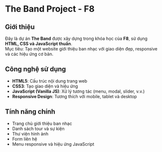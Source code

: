 # The Band Project - F8

## Giới thiệu
Đây là dự án **The Band** được xây dựng trong khóa học của **F8**, sử dụng **HTML, CSS và JavaScript thuần**.  
Mục tiêu: Tạo một website giới thiệu ban nhạc với giao diện đẹp, responsive và các hiệu ứng cơ bản.

## Công nghệ sử dụng
- **HTML5**: Cấu trúc nội dung trang web
- **CSS3**: Tạo giao diện và hiệu ứng
- **JavaScript (Vanilla JS)**: Xử lý tương tác (menu, modal, slider, v.v.)
- **Responsive Design**: Tương thích với mobile, tablet và desktop

## Tính năng chính
- Trang chủ giới thiệu ban nhạc
- Danh sách tour và sự kiện
- Thư viện hình ảnh
- Form liên hệ
- Menu responsive và hiệu ứng JavaScript
